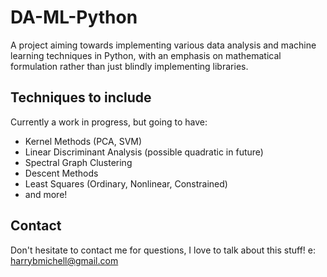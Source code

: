 # DA-ML-Python
A project aiming towards implementing various data analysis and machine learning techniques in Python, with an emphasis on mathematical formulation rather than just blindly implementing libraries.

## Techniques to include
Currently a work in progress, but going to have:
- Kernel Methods (PCA, SVM)
- Linear Discriminant Analysis (possible quadratic in future)
- Spectral Graph Clustering
- Descent Methods
- Least Squares (Ordinary, Nonlinear, Constrained)
- and more!

## Contact
Don't hesitate to contact me for questions, I love to talk about this stuff!
e: harrybmichell@gmail.com
